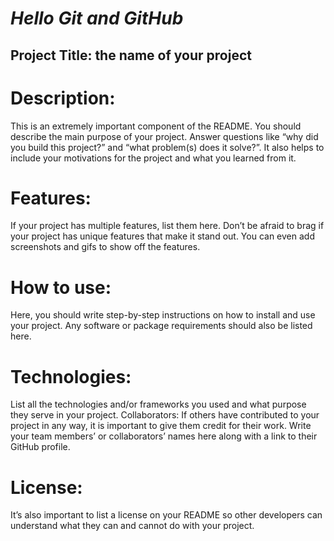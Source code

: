 # *Hello Git and GitHub*

## Project Title: the name of your project
# Description:
This is an extremely important component of the README. You should describe the main purpose of your project. Answer questions like “why did you build this project?” and “what problem(s) does it solve?”. It also helps to include your motivations for the project and what you learned from it.
# Features:
If your project has multiple features, list them here. Don’t be afraid to brag if your project has unique features that make it stand out. You can even add screenshots and gifs to show off the features.
# How to use: 
Here, you should write step-by-step instructions on how to install and use your project. Any software or package requirements should also be listed here.
# Technologies: 
List all the technologies and/or frameworks you used and what purpose they serve in your project.
Collaborators: If others have contributed to your project in any way, it is important to give them credit for their work. Write your team members’ or collaborators’ names here along with a link to their GitHub profile.
# License: 
It’s also important to list a license on your README so other developers can understand what they can and cannot do with your project. 
